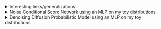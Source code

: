 <details>
<summary>Interesting links/generalizations</summary>
  
- DDPM as a special case of NCSN:
  - [Denoising Diffusion Probabilistic Models](https://arxiv.org/abs/2006.11239) paper by Ho et al (2020) 
  - [What are diffusion models? Connection with NCSN](https://lilianweng.github.io/posts/2021-07-11-diffusion-models/#connection-with-noise-conditioned-score-networks-ncsn) blog post by Lilian Weng
- Stochastic Differential Equations (SDE) and Probability Flow ODE:
  - DDPM and NCSN as special discretizations of a reverse-time SDE:
    - [Score-Based Generative Modeling through Stochastic Differential Equations](https://arxiv.org/abs/2011.13456) paper by Song et al.
  - Another way of looking at the Probability Flow ODE of Song et al.:
    - [Elucidating the Design Space of Diffusion-Based Generative Models](https://arxiv.org/abs/2206.00364) paper by Karras et al.
      
  So we can sample pictures by explicitly using numerical ODE/SDE solvers after estimating the score functions of perturbed data distributions $p_t(x)$. There's a connection between the Probability Flow ODE and SDE.
</details>

<details>
<summary>Noise Conditional Score Network using an MLP on my toy distributions</summary>

I've reimplemented a Noise Conditional Score Network (NCSN) based on the "[Generative Modeling by Estimating Gradients of the Data Distribution](https://arxiv.org/abs/1907.05600)" paper by Yang Song and Stefano Ermon. My NCSN is a $3$-layer MLP with soft plus activation functions since the authors also used a similar architecture on their toy examples.


We trained our model with 1000 epochs (about 7-8 min of training). The first column gives vector fields corresponding to the estimated score functions for perturbed data distributions with $\sigma=0.01$. The second column shows generated samples in red and real samples in blue. The last column also shows a partial trajectory by the Annealed Langevin Dynamics (ignoring the first 250 steps). The score of a distribution $p(x)$ is $\nabla_x \log p(x)$

- First test case: A standard normal distribution split in two

| <img src="https://github.com/Zenchiyu/deep-learning-implementations/assets/49496107/bc24135e-1621-41e5-846a-647311c7fbe1" width=300> | <img src="https://github.com/Zenchiyu/deep-learning-implementations/assets/49496107/65fe4c76-acef-467b-add1-4fa795aacf5f" width=300> | <img src="https://github.com/Zenchiyu/deep-learning-implementations/assets/49496107/6b4310d7-caa4-4d7b-907b-36040414b5d5" width=300>
|:--:| :--:| :--:|

We created the data distribution by cutting a standard normal distribution in two and pushing the two parts by $1$ unit away from $0$.

- Second test case: A distribution in the form of a heart


| <img src="https://github.com/Zenchiyu/deep-learning-implementations/assets/49496107/b15b39d7-4ca1-4747-9e39-d327b4baab44" width=300> | <img src="https://github.com/Zenchiyu/deep-learning-implementations/assets/49496107/47687903-f9f0-4bea-a0fb-90bc2c32bea7" width=300> | <img src="https://github.com/Zenchiyu/deep-learning-implementations/assets/49496107/0965b333-cf0c-4f9d-83f3-f31f16748b6f" width=300>
|:--:| :--:| :--:|

Due to the annealing process (noise level reduction), we can observe that the trajectory becomes less erratic as it continues.


Model:
```
NoiseConditionalScoreNetwork(
  (layers): Sequential(
    (0): Linear(in_features=3, out_features=128, bias=True)
    (1): Softplus(beta=1, threshold=20)
    (2): Linear(in_features=128, out_features=128, bias=True)
    (3): Softplus(beta=1, threshold=20)
    (4): Linear(in_features=128, out_features=2, bias=True)
  )
)
```
The additional input feature corresponds to the standard deviation $\sigma$ in $s_\theta(x, \sigma)$.

Remark(s): We don't maximize the log-likelihood (e.g. in NVP), a surrogate such as the evidence lower bound (see VAE), or train models in an adversarial setting (e.g. GAN). Instead, the NCSN's training consists of estimating the score function of the data distribution and then using it to get samples at inference time (via the annealed Langevin dynamics, inspired by Simulated Annealing).

"Key sentences":
- Aggregating individual denoising score matching objectives 
- Score matching
- Annealed Langevin dynamics for sampling
</details>

<details>
<summary>Denoising Diffusion Probabilistic Model using an MLP on my toy distributions</summary>

I've reimplemented a Denoising Diffusion Probabilistic Model (DDPM) based on the "[Denoising Diffusion Probabilistic Models](https://arxiv.org/abs/2006.11239)" paper by Ho et al (2020). I use a network similar to `NoiseConditionalScoreNetwork` to predict the noise. I condition the model on a scaled version of the time instead of noise (the scaling matters a lot, w/o => cannot sample).

We trained our model with 1000 epochs (about 12-13 min of training). We display generated samples in red and real samples in blue. We also show a partial trajectory by the reverse diffusion process (ignoring the first 250 steps).

- First test case: A standard normal distribution split in two

| <img src="https://github.com/Zenchiyu/deep-learning-implementations/assets/49496107/0aafe0b0-3468-4c98-9c2e-b3c919fe3ead" width=300>
|:--:|

We created the data distribution by cutting a standard normal distribution in two and pushing the two parts by $1$ unit away from $0$.

- Second test case: A distribution in the form of a heart

| <img src="https://github.com/Zenchiyu/deep-learning-implementations/assets/49496107/1423b55a-03fc-4e59-b84c-1af04776f856" width=300>
|:--:|


Model:
```
NoisePredictor(
  (layers): Sequential(
    (0): Linear(in_features=3, out_features=128, bias=True)
    (1): Softplus(beta=1, threshold=20)
    (2): Linear(in_features=128, out_features=128, bias=True)
    (3): Softplus(beta=1, threshold=20)
    (4): Linear(in_features=128, out_features=2, bias=True)
  )
)
```

I condition the model on a scaled version of the time instead of noise (the scaling matters a lot, w/o => cannot sample).

Remark(s): DDPM indirectly estimates the parameters of the gaussians in the reverse process
</details>
